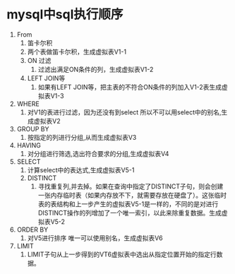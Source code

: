 # mysql中sql执行顺序

1. From
   1.  笛卡尔积
      1. 两个表做笛卡尔积，生成虚拟表V1-1
   2. ON 过滤
      1. 过滤出满足ON条件的列，生成虚拟表V1-2
   3. LEFT JOIN等
      1. 如果有LEFT JOIN等，把主表的不符合ON条件的列加入V1-2表生成虚拟表V1-3
2. WHERE
   1. 对V1的表进行过滤，因为还没有到select 所以不可以用select中的别名,生成虚拟表V2
3. GROUP BY 
   1. 按指定的列进行分组,从而生成虚拟表V3
4. HAVING
   1. 对分组进行筛选,选出符合要求的分组,生成虚拟表V4
5. SELECT
   1. 计算select中的表达式,生成虚拟表V5-1
   2. DISTINCT 
      1. 寻找重复列,并去掉。如果在查询中指定了DISTINCT子句，则会创建一张内存临时表（如果内存放不下，就需要存放在硬盘了）。这张临时表的表结构和上一步产生的虚拟表V5-1是一样的，不同的是对进行DISTINCT操作的列增加了一个唯一索引，以此来除重复数据。生成虚拟表V5-2
6. ORDER BY
   1. 对V5进行排序 唯一可以使用别名，生成虚拟表V6
7. LIMIT
   1. LIMIT子句从上一步得到的VT6虚拟表中选出从指定位置开始的指定行数据。